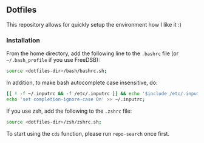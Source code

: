 ## Dotfiles

This repository allows for quickly setup the environment how I like it :)

### Installation

From the home directory, add the following line to the `.bashrc` file
(or `~/.bash_profile` if you use FreeDSB):
```sh
source <dotfiles-dir>/bash/bashrc.sh;
```

In addition, to make bash autocomplete case insensitive, do:
```sh
[[ ! -f ~/.inputrc && -f /etc/.inputrc ]] && echo '$include /etc/.inputrc' > ~/.inputrc;
echo 'set completion-ignore-case On' >> ~/.inputrc;
```

If you use zsh, add the following to the `.zshrc` file:
```sh
source <dotfiles-dir>/zsh/zshrc.sh;
```

To start using the `cds` function, please run `repo-search` once first.


